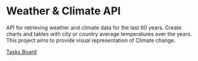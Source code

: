 # Weather & Climate API

API for retrieving weather and climate data for the last 60 years. 
Create charts and tables with city or country average temperatures over the years. 
This project aims to provide visual representation of Climate change. 

[Tasks Board](https://github.com/users/kamentr/projects/1/views/1)
